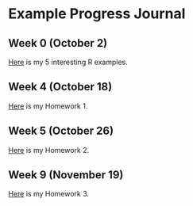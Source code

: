 # Example  Progress Journal
## Week 0 (October 2)
[Here](Files/interesting_examples.html ) is my 5 interesting R examples.

## Week 4 (October 18)
[Here](Files/Homework1.html ) is my Homework 1.

## Week 5 (October 26)
[Here](Files/Homework2.html ) is my Homework 2.

## Week 9 (November 19)
[Here](Files/Homework3.html ) is my Homework 3.
